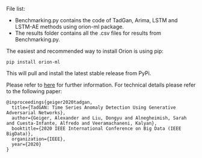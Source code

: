 
File list:
* Benchmarking.py contains the code of TadGan, Arima, LSTM and LSTM-AE methods using orion-ml package.
* The results folder contains all the .csv files for  results from Benchmarking.py.


The easiest and recommended way to install Orion is using pip:
```
pip install orion-ml
```
This will pull and install the latest stable release from PyPi.

Please refer to [here](https://github.com/sintel-dev/Orion) for further information. For technical details please refer to the following paper:

```
@inproceedings{geiger2020tadgan,
  title={TadGAN: Time Series Anomaly Detection Using Generative Adversarial Networks},
  author={Geiger, Alexander and Liu, Dongyu and Alnegheimish, Sarah and Cuesta-Infante, Alfredo and Veeramachaneni, Kalyan},
  booktitle={2020 IEEE International Conference on Big Data (IEEE BigData)},
  organization={IEEE},
  year={2020}
}
```
